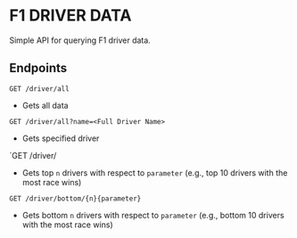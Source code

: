 # F1 DRIVER DATA

Simple API for querying F1 driver data.

## Endpoints

`GET /driver/all`

- Gets all data

`GET /driver/all?name=<Full Driver Name>`

- Gets specified driver

`GET /driver/

- Gets top `n` drivers with respect to `parameter` (e.g., top 10 drivers with the most race wins)

`GET /driver/bottom/{n}{parameter}`

- Gets bottom `n` drivers with respect to `parameter` (e.g., bottom 10 drivers with the most race wins)
